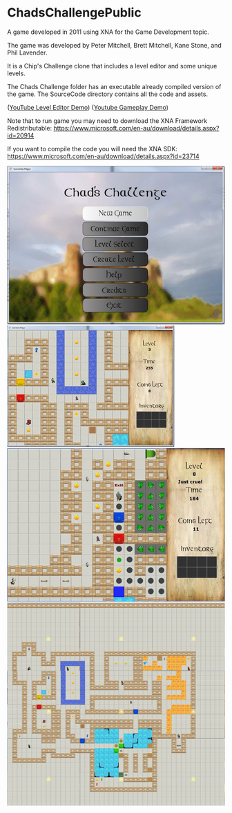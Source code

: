 # ChadsChallengePublic
 A game developed in 2011 using XNA for the Game Development topic.

The game was developed by Peter Mitchell, Brett Mitchell, Kane Stone, and Phil Lavender.

It is a Chip's Challenge clone that includes a level editor and some unique levels.

The Chads Challenge folder has an executable already compiled version of the game. The SourceCode directory contains all the code and assets.

([YouTube Level Editor Demo](https://youtu.be/dIvHmNC0zoc)) ([Youtube Gameplay Demo](https://youtu.be/BkuVXLOpa20))

Note that to run game you may need to download the XNA Framework Redistributable: https://www.microsoft.com/en-au/download/details.aspx?id=20914

If you want to compile the code you will need the XNA SDK: https://www.microsoft.com/en-au/download/details.aspx?id=23714

<img src="./images/Chad1.jpg">

<img src="./images/Chad2.jpg">

<img src="./images/Chad3.jpg">

<img src="./images/ThePrison.png">